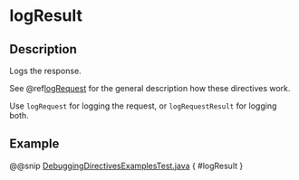 # logResult

## Description

Logs the response.

See @ref[logRequest](logRequest.md) for the general description how these directives work.

Use `logRequest` for logging the request, or `logRequestResult` for logging both.

## Example

@@snip [DebuggingDirectivesExamplesTest.java](../../../../../../../test/java/docs/http/javadsl/server/directives/DebuggingDirectivesExamplesTest.java) { #logResult }